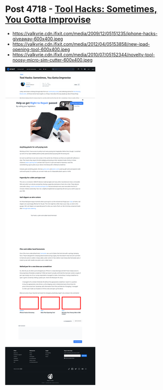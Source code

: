 # Post 4718 - [Tool Hacks: Sometimes, You Gotta Improvise](https://www.ifixit.com/News/4718/tool-hacks-sometimes-you-gotta-improvise)

- https://valkyrie.cdn.ifixit.com/media/2009/12/05151235/iphone-hacks-giveaway-600x400.jpeg
- https://valkyrie.cdn.ifixit.com/media/2012/04/05153858/new-ipad-opening-tool-600x400.jpeg
- https://valkyrie.cdn.ifixit.com/media/2010/07/05152344/novelty-tool-noosy-micro-sim-cutter-600x400.jpeg

![screencap](screenshots/bed114a0-7358-4216-b64c-de7a7b65cbfe.png)

